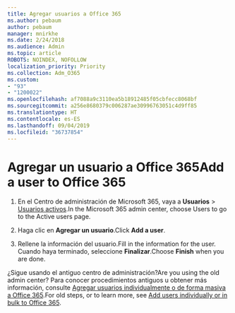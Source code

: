 ```yaml
---
title: Agregar usuarios a Office 365
ms.author: pebaum
author: pebaum
manager: mnirkhe
ms.date: 2/24/2018
ms.audience: Admin
ms.topic: article
ROBOTS: NOINDEX, NOFOLLOW
localization_priority: Priority
ms.collection: Adm_O365
ms.custom:
- "93"
- "1200022"
ms.openlocfilehash: af7088a9c3110ea5b18912485f05cbfecc8068bf
ms.sourcegitcommit: a256e8680379c006287ae30996763051c4d9ff85
ms.translationtype: HT
ms.contentlocale: es-ES
ms.lasthandoff: 09/04/2019
ms.locfileid: "36737854"
---
```

# <a name="add-a-user-to-office-365"></a><span data-ttu-id="c6bc1-102">Agregar un usuario a Office 365</span><span class="sxs-lookup"><span data-stu-id="c6bc1-102">Add a user to Office 365</span></span>

1. <span data-ttu-id="c6bc1-103">En el Centro de administración de Microsoft 365, vaya a **Usuarios** >  [Usuarios activos](https://admin.microsoft.com/Adminportal/Home?source=applauncher#/users).</span><span class="sxs-lookup"><span data-stu-id="c6bc1-103">In the Microsoft 365 admin center, choose Users to go to the Active users page.</span></span>

2. <span data-ttu-id="c6bc1-104">Haga clic en **Agregar un usuario**.</span><span class="sxs-lookup"><span data-stu-id="c6bc1-104">Click **Add a user**.</span></span>

3. <span data-ttu-id="c6bc1-105">Rellene la información del usuario.</span><span class="sxs-lookup"><span data-stu-id="c6bc1-105">Fill in the information for the user.</span></span> <span data-ttu-id="c6bc1-106">Cuando haya terminado, seleccione **Finalizar**.</span><span class="sxs-lookup"><span data-stu-id="c6bc1-106">Choose **Finish** when you are done.</span></span>

<span data-ttu-id="c6bc1-107">¿Sigue usando el antiguo centro de administración?</span><span class="sxs-lookup"><span data-stu-id="c6bc1-107">Are you using the old admin center?</span></span> <span data-ttu-id="c6bc1-108">Para conocer procedimientos antiguos u obtener más información, consulte [Agregar usuarios individualmente o de forma masiva a Office 365](https://docs.microsoft.com/office365/admin/add-users/add-users).</span><span class="sxs-lookup"><span data-stu-id="c6bc1-108">For old steps, or to learn more, see [ Add users individually or in bulk to Office 365](https://docs.microsoft.com/office365/admin/add-users/add-users).</span></span>
  